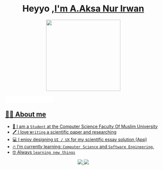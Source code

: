 <h1 align="center">Heyyo ,<a href= "https://aaksa.me" target="_blank">I'm A.Aksa Nur Irwan </a> </h1>

<p  align="center"> <img src="https://media4.giphy.com/media/LOnt6uqjD9OexmQJRB/giphy.gif" width="240" height= "230">
  <p align = "center"> 

<a href="https://aakarsh.me" target="_blank"><img align="left" alt="aakarsh.me" width="22px" src="https://github.com/Aakarsh-B/trying-repos/blob/master/www.svg" />
<a href="https://linkedin.com/in/aksa-nur-irwan-3a3596195" target="_blank"><img align="left" alt="Aakarsh B | LinkedIn" width="22px" src="https://github.com/Aakarsh-B/trying-repos/blob/master/linkedin.svg" />
<a href="https://behance.net/aaksa" target="_blank"><img align="left" alt="Aakarsh B | Behance" width="22px" src="https://github.com/Aakarsh-B/trying-repos/blob/master/behance.svg" />
<a href="https://dribbble.com/aaksa" target="_blank"><img align="left" alt="Aakarsh B | Dribbble" width="22px" src="https://github.com/Aakarsh-B/trying-repos/blob/master/dribbble.svg" />
<a href="https://instagram.com/aaksanurirwan" target="_blank"><img align="left" alt="aaksa | Instagram" width="22px" src="https://github.com/Aakarsh-B/trying-repos/blob/master/insta.svg" />
<a href="https://medium.com/@aaksa" target="_blank"><img align="left" alt="Aakarsh B | Medium" width="22px" src="https://github.com/Aakarsh-B/trying-repos/blob/master/medium.svg" />
<a href="https://dev.to/aaksa" target="_blank"><img align="left" alt="dev to aaksa" width="22px" src="https://github.com/Aakarsh-B/trying-repos/blob/master/dev-badge.svg" />
  </p>
  </p>
  <br>


## :sassy_man:  About me
- :school: I am a `Student` at the Computer Science Faculty Of Muslim University
- :pen: I love `Writing`  a scientific paper and researching
- :computer: I enjoy designing `UI / UX` for my scientific essay solution (App)
- :fire: I’m currently learning: `Computer Science` and `Software Engineering`.
- :nerd_face: Always `learning new things`
</p>
  <p  align="center">
<a align="center" href="https://github.com/aaksa">
  <img height="180em" src="https://github-readme-stats-eight-theta.vercel.app/api?username=aaksa&show_icons=true&theme=algolia&include_all_commits=true&count_private=false"/>
</a>
   <a align="center" href="https://github.com/aaksa">
  <img height="180em" src="https://github-readme-stats-eight-theta.vercel.app/api/top-langs/?username=aaksa&layout=compact&langs_count=5&theme=algolia"/>
</a>
  </p>
  
  
 
